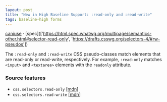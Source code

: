 ```yaml
---
layout: post
title: "New in High Baseline Support: :read-only and :read-write"
tags: baseline-high forms
---
```


[caniuse](https://caniuse.com/?search=read-write-pseudos) · [spec](['https://html.spec.whatwg.org/multipage/semantics-other.html#selector-read-only', 'https://drafts.csswg.org/selectors-4/#rw-pseudos'])

The `:read-only` and `:read-write` CSS pseudo-classes match elements that are read-only or read-write, respectively. For example, `:read-only` matches `<input>` and `<textarea>` elements with the `readonly` attribute.

### Source features

- ``css.selectors.read-only`` [[mdn]](https://developer.mozilla.org/en-US/search?q=css.selectors.read-only)
- ``css.selectors.read-write`` [[mdn]](https://developer.mozilla.org/en-US/search?q=css.selectors.read-write)
